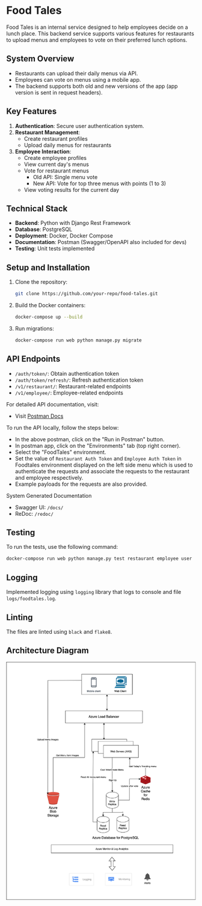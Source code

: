 # Food Tales

Food Tales is an internal service designed to help employees decide on a lunch place. This backend service supports various features for restaurants to upload menus and employees to vote on their preferred lunch options.

## System Overview

- Restaurants can upload their daily menus via API.
- Employees can vote on menus using a mobile app.
- The backend supports both old and new versions of the app (app version is sent in request headers).

## Key Features

1. **Authentication**: Secure user authentication system.
2. **Restaurant Management**: 
   - Create restaurant profiles
   - Upload daily menus for restaurants
3. **Employee Interaction**:
   - Create employee profiles
   - View current day's menus
   - Vote for restaurant menus
     - Old API: Single menu vote
     - New API: Vote for top three menus with points (1 to 3)
   - View voting results for the current day

## Technical Stack

- **Backend**: Python with Django Rest Framework
- **Database**: PostgreSQL
- **Deployment**: Docker, Docker Compose
- **Documentation**: Postman (Swagger/OpenAPI also included for devs)
- **Testing**: Unit tests implemented


## Setup and Installation

1. Clone the repository:
   ```bash
   git clone https://github.com/your-repo/food-tales.git
   ```

2. Build the Docker containers:
    ```bash
    docker-compose up --build
    ```
3. Run migrations:
    ```bash
    docker-compose run web python manage.py migrate
    ```
## API Endpoints

- `/auth/token/`: Obtain authentication token
- `/auth/token/refresh/`: Refresh authentication token
- `/v1/restaurant/`: Restaurant-related endpoints
- `/v1/employee/`: Employee-related endpoints

For detailed API documentation, visit:

- Visit [Postman Docs](https://documenter.getpostman.com/view/3203543/2sAXqmCmCF)

To run the API locally, follow the steps below:
- In the above postman, click on the "Run in Postman" button.
- In postman app, click on the "Environments" tab (top right corner).
- Select the "FoodTales" environment.
- Set the value of `Restaurant Auth Token` and `Employee Auth Token` in Foodtales environment displayed on the left side menu which is used to authenticate the requests and associate the requests to the restaurant and employee respectively.
- Example payloads for the requests are also provided.




System Generated Documentation
- Swagger UI: `/docs/`
- ReDoc: `/redoc/`

## Testing

To run the tests, use the following command:

```bash
docker-compose run web python manage.py test restaurant employee user
```

## Logging

Implemented logging using `logging` library that logs to console and file `logs/foodtales.log`.

## Linting

The files are linted using `black` and `flake8`.

## Architecture Diagram

![Architecture Diagram](./architecture-diagram.png)

